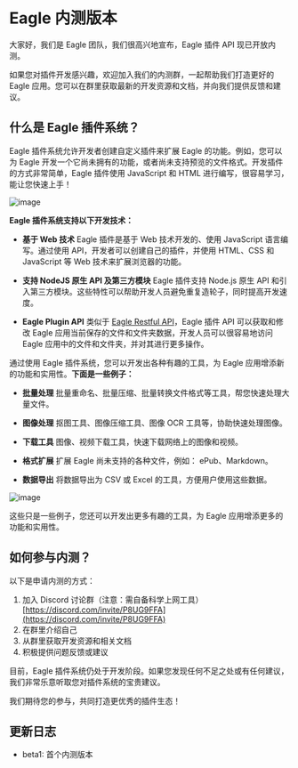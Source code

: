 # Eagle 内测版本

大家好，我们是 Eagle 团队，我们很高兴地宣布，Eagle 插件 API 现已开放内测。

如果您对插件开发感兴趣，欢迎加入我们的内测群，一起帮助我们打造更好的 Eagle 应用。您可以在群里获取最新的开发资源和文档，并向我们提供反馈和建议。

## 什么是 Eagle 插件系统？
Eagle 插件系统允许开发者创建自定义插件来扩展 Eagle 的功能。例如，您可以为 Eagle 开发一个它尚未拥有的功能，或者尚未支持预览的文件格式。开发插件的方式非常简单，Eagle 插件使用 JavaScript 和 HTML 进行编写，很容易学习，能让您快速上手！

![image](https://user-images.githubusercontent.com/1012267/210714238-838c9e0d-2f68-4e0e-a833-8894245095fe.png)

**Eagle 插件系统支持以下开发技术：**

- **基于 Web 技术**
    Eagle 插件是基于 Web 技术开发的、使用 JavaScript 语言编写。通过使用 API，开发者可以创建自己的插件，并使用 HTML、CSS 和 JavaScript 等 Web 技术来扩展浏览器的功能。
    
- **支持 NodeJS 原生 API 及第三方模块**
    Eagle 插件支持 Node.js 原生 API 和引入第三方模块。这些特性可以帮助开发人员避免重复造轮子，同时提高开发速度。
    
- **Eagle Plugin API**
    类似于 [Eagle Restful API](https://www.yuque.com/augus-gsjgn/eagle-api)，Eagle 插件 API 可以获取和修改 Eagle 应用当前保存的文件和文件夹数据，开发人员可以很容易地访问 Eagle 应用中的文件和文件夹，并对其进行更多操作。
    
通过使用 Eagle 插件系统，您可以开发出各种有趣的工具，为 Eagle 应用增添新的功能和实用性。**下面是一些例子：**

- **批量处理**
    批量重命名、批量压缩、批量转换文件格式等工具，帮您快速处理大量文件。
    
- **图像处理**
    抠图工具、图像压缩工具、图像 OCR 工具等，协助快速处理图像。
    
- **下载工具**
    图像、视频下载工具，快速下载网络上的图像和视频。
    
- **格式扩展**
    扩展 Eagle 尚未支持的各种文件，例如： ePub、Markdown。
    
- **数据导出**
    将数据导出为 CSV 或 Excel 的工具，方便用户使用这些数据。

![image](https://user-images.githubusercontent.com/1012267/210714349-a8f6bfb0-8171-40d2-8184-d931423abb20.png)

这些只是一些例子，您还可以开发出更多有趣的工具，为 Eagle 应用增添更多的功能和实用性。

## 如何参与内测？

以下是申请内测的方式：

1. 加入 Discord 讨论群（注意：需自备科学上网工具）
[https://discord.com/invite/P8UG9FFA](https://discord.com/invite/P8UG9FFA)
2. 在群里介绍自己
3. 从群里获取开发资源和相关文档
4. 积极提供问题反馈或建议

目前，Eagle 插件系统仍处于开发阶段。如果您发现任何不足之处或有任何建议，我们非常乐意听取您对插件系统的宝贵建议。

我们期待您的参与，共同打造更优秀的插件生态！

## 更新日志
- beta1: 首个内测版本
